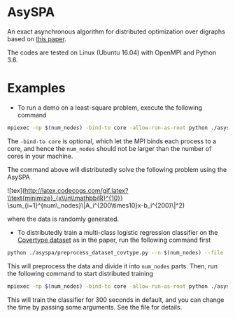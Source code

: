 # AsySPA
An exact asynchronous algorithm for distributed optimization over digraphs based on [this paper](https://arxiv.org/abs/1808.04118).

The codes are tested on Linux (Ubuntu 16.04) with OpenMPI and Python 3.6. 

# Examples

- To run a demo on a least-square problem, execute the following command

```bash
mpiexec -np $(num_nodes) -bind-to core -allow-run-as-root python ./asyspa/asy_gradient_push.py
```
The `-bind-to core` is optional, which let the MPI binds each process to a core, and hence the  `num_nodes`  should not be larger than the number of cores in your machine.

The command above will distributedly solve the following problem using the AsySPA

![tex](http://latex.codecogs.com/gif.latex?\\text{minimize}_{x\\in\\mathbb{R}^{10}} \\sum_{i=1}^{num\\_nodes}\\|A_i^{200\\times10}x-b_i^{200}\\|^2) 

where the data is randomly generated.

- To distributedly train a multi-class logistic regression classifier on the [Covertype dataset](https://archive.ics.uci.edu/ml/datasets/covertype) as in the paper,  run the following command first

```bash
python ./asyspa/preprocess_dataset_covtype.py --n $(num_nodes) --file ./dataset_covtype/covtype.csv
```

This will preprocess the data and divide it into `num_nodes`  parts. Then, run the following command to start distributed training

```bash
mpiexec -np $(num_nodes) -bind-to core -allow-run-as-root python ./asyspa/distributed_asy_logistic_regression.py --data_dir ./dataset_covtype/data_partition_$(num_nodes) --save_dir ./result/core_$(num_nodes)
```

This will train the classifier for 300 seconds in default, and you can change the time by passing some arguments. See the file for details.